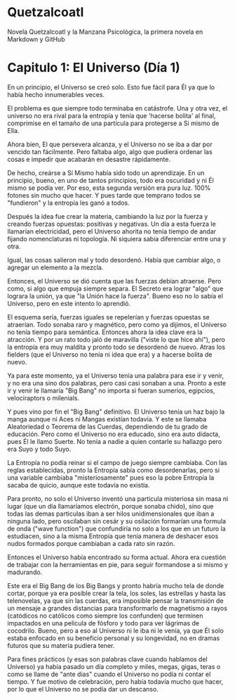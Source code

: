 # Quetzalcoatl
Novela Quetzalcoatl y la Manzana Psicológica, la primera novela en Markdown y GitHub

# Capitulo 1: El Universo (Día 1)
En un principio, el Universo se creó solo.  Esto fue fácil para Él ya que lo había hecho innumerables veces.

El problema es que siempre todo terminaba en catástrofe.  Una y otra vez, el universo no era rival para la entropía y tenía que 'hacerse bolita' al final, comprimise en el tamaño de una partícula para protegerse a Si mismo de Ella.

Ahora bien, El que persevera alcanza, y el Universo no se iba a dar por vencido tan fácilmente.  Pero faltaba algo, algo que pudiera ordenar las cosas e impedir que acabarán en desastre rápidamente.

De hecho, creárse a Sí Mismo había sido todo un aprendizaje.  En un principio, bueno, en uno de tantos principios, todo era oscuridad y ni Él mismo se podía ver.  Por eso, esta segunda versión era pura luz.  100% fotones sin mucho que hacer.  Y pues tarde que temprano todos se "fundieron" y la entropía les ganó a todos.

Después la idea fue crear la materia, cambiando la luz por la fuerza y creando fuerzas opuestas: positivas y negativas. Un día a esta fuerza le llamarían electricidad, pero el Universo ahorita no tenía tiempo de andar fijando nomenclaturas ni topología. Ni siquiera sabia diferenciar entre una y otra.

Igual, las cosas salieron mal y todo desordenó.  Había que cambiar algo, o agregar un elemento a la mezcla.

Entonces, el Universo se dió cuenta que las fuerzas debían atraerse.  Pero como, si algo que empuja siempre separa.  El Secreto era lograr "algo" que lograra la unión, ya que "la Unión hace la fuerza".  Bueno eso no lo sabía el Universo, pero en este intento lo aprendió.

El esquema sería, fuerzas iguales se repelerían y fuerzas opuestas se atraerían.  Todo sonaba raro y magnético, pero como ya dijimos, el Universo no tenía tiempo para semántica.  Entonces ahora la idea clave era la atracción. Y por un rato todo jaló de maravilla ("viste lo que hice ahi"), pero la entropía era muy maldita y pronto todo se desordenó de nuevo.  Atras los fielders (que el Universo no tenía ni idea que era) y a hacerse bolita de nuevo.

Ya para este momento, ya el Universo tenía una palabra para ese ir y venir, y no era una sino dos palabras, pero casi casi sonaban a una. Pronto a este ir y venir le llamaría "Big Bang" no importa si fueran sumerios, egipcios, velociraptors o milenials.

Y pues vino por fin el "Big Bang" definitivo. El Universo tenía un haz bajo la manga aunque ni Aces ni Mangas existían todavía. Y este se llamaba Aleatoriedad o Teorema de las Cuerdas, dependiendo de tu grado de educación.  Pero como el Universo no era educado, sino era auto didacta, pues Él le llamo Suerte. No tenía a nadie a quien contarle su hallazgo pero era Suyo y todo Suyo.

La Entropía no podía reinar si el campo de juego siempre cambiaba.  Con las reglas establecidas, pronto la Entropía sabía como desordenarlas, pero si una variable cambiaba "misteriosamente" pues eso la pobre Entropía la sacaba de quicio, aunque este todavía no existía.

Para pronto, no solo el Universo inventó una particula misteriosa sin masa ni lugar (que un día llamaríamos electrón, porque sonaba chido), sino que todas las demas particulas iban a ser hilos unidimensionales que iban a ninguna lado, pero oscilaban sin cesár y su osilación formarían una formula de onda ("wave function") que confundiría no solo a los que en un futuro la estudiacen, sino a la misma Entropía que tenía manera de deshacer esos nudos formados porque cambiaban a cada rato sin razón.

Entonces el Universo había encontrado su forma actual.  Ahora era cuestión de trabajar con la herramientas en pie, para seguir formandose a si mismo y madurando.

Este era el Big Bang de los Big Bangs y pronto habría mucho tela de donde cortar, porque ya era posible crear la tela, los soles, las estrellas y hasta las telenovelas, ya que sin las cuerdas, era imposible pensar la transmisión de un mensaje a grandes distancias para transformarlo de magnetismo a rayos (catódicos no católicos como siempre los confunden) que terminen impactados en una pelicula de fósforo y todo para ver lágrimas de cocodrilo.  Bueno, pero a eso al Universo ni le iba ni le venía, ya que Él solo estaba enfocado en su beneficio personal y su longevidad, no en dramas futuros que su materia pudiera tener.

Para fines prácticos (y esas son palabras clave cuando hablamos del Universo) ya había pasado un día completo y miles, megas, gigas, teras o como se llame de "ante dias" cuando el Universo no podía ni contar el tiempo.  Y fue motivo de celebración, pero había todavía mucho que hacer, por lo que el Universo no se podía dar un descanso.


